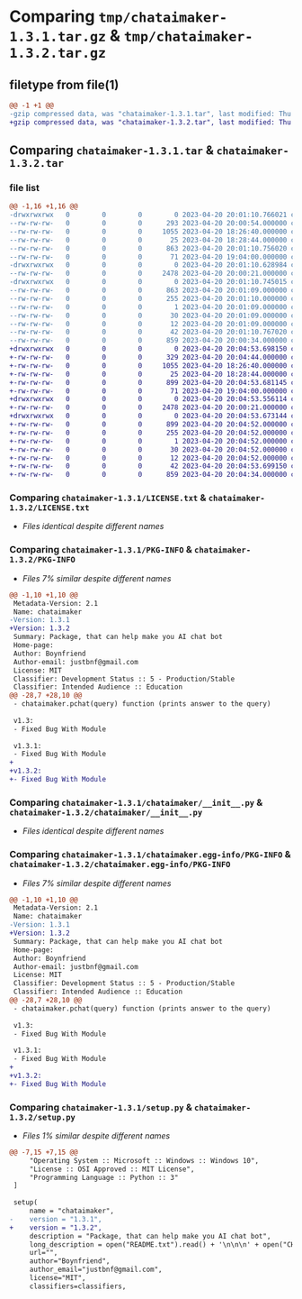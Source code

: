 # Comparing `tmp/chataimaker-1.3.1.tar.gz` & `tmp/chataimaker-1.3.2.tar.gz`

## filetype from file(1)

```diff
@@ -1 +1 @@
-gzip compressed data, was "chataimaker-1.3.1.tar", last modified: Thu Apr 20 20:01:10 2023, max compression
+gzip compressed data, was "chataimaker-1.3.2.tar", last modified: Thu Apr 20 20:04:53 2023, max compression
```

## Comparing `chataimaker-1.3.1.tar` & `chataimaker-1.3.2.tar`

### file list

```diff
@@ -1,16 +1,16 @@
-drwxrwxrwx   0        0        0        0 2023-04-20 20:01:10.766021 chataimaker-1.3.1/
--rw-rw-rw-   0        0        0      293 2023-04-20 20:00:54.000000 chataimaker-1.3.1/CHANGELOG.txt
--rw-rw-rw-   0        0        0     1055 2023-04-20 18:26:40.000000 chataimaker-1.3.1/LICENSE.txt
--rw-rw-rw-   0        0        0       25 2023-04-20 18:28:44.000000 chataimaker-1.3.1/MANIFEST.in
--rw-rw-rw-   0        0        0      863 2023-04-20 20:01:10.756020 chataimaker-1.3.1/PKG-INFO
--rw-rw-rw-   0        0        0       71 2023-04-20 19:04:00.000000 chataimaker-1.3.1/README.txt
-drwxrwxrwx   0        0        0        0 2023-04-20 20:01:10.628984 chataimaker-1.3.1/chataimaker/
--rw-rw-rw-   0        0        0     2478 2023-04-20 20:00:21.000000 chataimaker-1.3.1/chataimaker/__init__.py
-drwxrwxrwx   0        0        0        0 2023-04-20 20:01:10.745015 chataimaker-1.3.1/chataimaker.egg-info/
--rw-rw-rw-   0        0        0      863 2023-04-20 20:01:09.000000 chataimaker-1.3.1/chataimaker.egg-info/PKG-INFO
--rw-rw-rw-   0        0        0      255 2023-04-20 20:01:10.000000 chataimaker-1.3.1/chataimaker.egg-info/SOURCES.txt
--rw-rw-rw-   0        0        0        1 2023-04-20 20:01:09.000000 chataimaker-1.3.1/chataimaker.egg-info/dependency_links.txt
--rw-rw-rw-   0        0        0       30 2023-04-20 20:01:09.000000 chataimaker-1.3.1/chataimaker.egg-info/requires.txt
--rw-rw-rw-   0        0        0       12 2023-04-20 20:01:09.000000 chataimaker-1.3.1/chataimaker.egg-info/top_level.txt
--rw-rw-rw-   0        0        0       42 2023-04-20 20:01:10.767020 chataimaker-1.3.1/setup.cfg
--rw-rw-rw-   0        0        0      859 2023-04-20 20:00:34.000000 chataimaker-1.3.1/setup.py
+drwxrwxrwx   0        0        0        0 2023-04-20 20:04:53.698150 chataimaker-1.3.2/
+-rw-rw-rw-   0        0        0      329 2023-04-20 20:04:44.000000 chataimaker-1.3.2/CHANGELOG.txt
+-rw-rw-rw-   0        0        0     1055 2023-04-20 18:26:40.000000 chataimaker-1.3.2/LICENSE.txt
+-rw-rw-rw-   0        0        0       25 2023-04-20 18:28:44.000000 chataimaker-1.3.2/MANIFEST.in
+-rw-rw-rw-   0        0        0      899 2023-04-20 20:04:53.681145 chataimaker-1.3.2/PKG-INFO
+-rw-rw-rw-   0        0        0       71 2023-04-20 19:04:00.000000 chataimaker-1.3.2/README.txt
+drwxrwxrwx   0        0        0        0 2023-04-20 20:04:53.556114 chataimaker-1.3.2/chataimaker/
+-rw-rw-rw-   0        0        0     2478 2023-04-20 20:00:21.000000 chataimaker-1.3.2/chataimaker/__init__.py
+drwxrwxrwx   0        0        0        0 2023-04-20 20:04:53.673144 chataimaker-1.3.2/chataimaker.egg-info/
+-rw-rw-rw-   0        0        0      899 2023-04-20 20:04:52.000000 chataimaker-1.3.2/chataimaker.egg-info/PKG-INFO
+-rw-rw-rw-   0        0        0      255 2023-04-20 20:04:52.000000 chataimaker-1.3.2/chataimaker.egg-info/SOURCES.txt
+-rw-rw-rw-   0        0        0        1 2023-04-20 20:04:52.000000 chataimaker-1.3.2/chataimaker.egg-info/dependency_links.txt
+-rw-rw-rw-   0        0        0       30 2023-04-20 20:04:52.000000 chataimaker-1.3.2/chataimaker.egg-info/requires.txt
+-rw-rw-rw-   0        0        0       12 2023-04-20 20:04:52.000000 chataimaker-1.3.2/chataimaker.egg-info/top_level.txt
+-rw-rw-rw-   0        0        0       42 2023-04-20 20:04:53.699150 chataimaker-1.3.2/setup.cfg
+-rw-rw-rw-   0        0        0      859 2023-04-20 20:04:34.000000 chataimaker-1.3.2/setup.py
```

### Comparing `chataimaker-1.3.1/LICENSE.txt` & `chataimaker-1.3.2/LICENSE.txt`

 * *Files identical despite different names*

### Comparing `chataimaker-1.3.1/PKG-INFO` & `chataimaker-1.3.2/PKG-INFO`

 * *Files 7% similar despite different names*

```diff
@@ -1,10 +1,10 @@
 Metadata-Version: 2.1
 Name: chataimaker
-Version: 1.3.1
+Version: 1.3.2
 Summary: Package, that can help make you AI chat bot
 Home-page: 
 Author: Boynfriend
 Author-email: justbnf@gmail.com
 License: MIT
 Classifier: Development Status :: 5 - Production/Stable
 Classifier: Intended Audience :: Education
@@ -28,7 +28,10 @@
 - chataimaker.pchat(query) function (prints answer to the query)
 
 v1.3:
 - Fixed Bug With Module
 
 v1.3.1:
 - Fixed Bug With Module
+
+v1.3.2:
+- Fixed Bug With Module
```

### Comparing `chataimaker-1.3.1/chataimaker/__init__.py` & `chataimaker-1.3.2/chataimaker/__init__.py`

 * *Files identical despite different names*

### Comparing `chataimaker-1.3.1/chataimaker.egg-info/PKG-INFO` & `chataimaker-1.3.2/chataimaker.egg-info/PKG-INFO`

 * *Files 7% similar despite different names*

```diff
@@ -1,10 +1,10 @@
 Metadata-Version: 2.1
 Name: chataimaker
-Version: 1.3.1
+Version: 1.3.2
 Summary: Package, that can help make you AI chat bot
 Home-page: 
 Author: Boynfriend
 Author-email: justbnf@gmail.com
 License: MIT
 Classifier: Development Status :: 5 - Production/Stable
 Classifier: Intended Audience :: Education
@@ -28,7 +28,10 @@
 - chataimaker.pchat(query) function (prints answer to the query)
 
 v1.3:
 - Fixed Bug With Module
 
 v1.3.1:
 - Fixed Bug With Module
+
+v1.3.2:
+- Fixed Bug With Module
```

### Comparing `chataimaker-1.3.1/setup.py` & `chataimaker-1.3.2/setup.py`

 * *Files 1% similar despite different names*

```diff
@@ -7,15 +7,15 @@
     "Operating System :: Microsoft :: Windows :: Windows 10",
     "License :: OSI Approved :: MIT License",
     "Programming Language :: Python :: 3"
 ]
 
 setup(
     name = "chataimaker",
-    version = "1.3.1",
+    version = "1.3.2",
     description = "Package, that can help make you AI chat bot",
     long_description = open("README.txt").read() + '\n\n\n' + open("CHANGELOG.txt").read(),
     url="",
     author="Boynfriend",
     author_email="justbnf@gmail.com",
     license="MIT",
     classifiers=classifiers,
```

